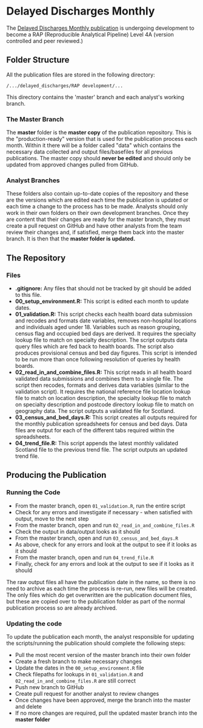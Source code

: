 # Delayed Discharges Monthly
The [Delayed Discharges Monthly publication](https://beta.isdscotland.org/find-publications-and-data/health-and-social-care/delayed-discharges/delayed-discharges-in-nhsscotland-monthly/) is undergoing development to become a RAP (Reproducible Analytical Pipeline) Level 4A (version controlled and peer reviewed.)


## Folder Structure

All the publication files are stored in the following directory:

`/.../delayed_discharges/RAP development/...`

This directory contains the 'master' branch and each analyst's working branch.


### The Master Branch

The **master** folder is the **master copy** of the publication repository. This is the "production-ready" version that is used for the publication process each month. Within it there will be a folder called "data" which contains the necessary data collected and output files/basefiles for all previous publications. The master copy should **never be edited** and should only be updated from approved changes pulled from GitHub.


### Analyst Branches

These folders also contain up-to-date copies of the repository and these are the versions which are edited each time the publication is updated or each time a change to the process has to be made. Analysts should only work in their own folders on their own development branches. Once they are content that their changes are ready for the master branch, they must create a pull request on GitHub and have other analysts from the team review their changes and, if satisfied, merge them back into the master branch. It is then that the **master folder is updated.**


## The Repository

### Files

* **.gitignore:** Any files that should not be tracked by git should be added to this file.
* **00_setup_environment.R:** This script is edited each month to update dates.
* **01_validation.R:** This script checks each health board data submission and recodes and formats date variables, removes non-hospital locations and individuals aged under 18. Variables such as reason grouping, census flag and occupied bed days are derived. It requires the specialty lookup file to match on specialty description. The script outputs data query files which are fed back to health boards. The script also produces provisional census and bed day figures. This script is intended to be run more than once following resolution of queries by health boards.
* **02_read_in_and_combine_files.R:** This script reads in all health board validated data submissions and combines them to a single file. The script then recodes, formats and derives data variables (similar to the validation script). It requires the national reference file location lookup file to match on location description, the specialty lookup file to match on specialty description and postcode directory lookup file to match on geography data. The script outputs a validated file for Scotland.
* **03_census_and_bed_days.R:** This script creates all outputs required for the monthly publication spreadsheets for census and bed days. Data files are output for each of the different tabs required within the spreadsheets.
* **04_trend_file.R:** This script appends the latest monthly validated Scotland file to the previous trend file. The script outputs an updated trend file.


## Producing the Publication

### Running the Code

*	From the master branch, open `01_validation.R`, run the entire script
*	Check for any errors and investigate if necessary - when satisfied with output, move to the next step
* From the master branch, open and run `02_read_in_and_combine_files.R`
*	Check the output in data/output looks as it should
*	From the master branch, open and run `03_census_and_bed_days.R`
*	As above, check for any errors and look at the output to see if it looks as it should
* From the master branch, open and run `04_trend_file.R`
* Finally, check for any errors and look at the output to see if it looks as it should

The raw output files all have the publication date in the name, so there is no need to archive as each time the process is re-run, new files will be created. The only files which do get overwritten are the publication document files, but these are copied over to the publication folder as part of the normal publication process so are already archived. 


### Updating the code

To update the publication each month, the analyst responsible for updating the scripts/running the publication should complete the following steps:

* Pull the most recent version of the master branch into their own folder 
* Create a fresh branch to make necessary changes
* Update the dates in the `00_setup_environment.R` file
* Check filepaths for lookups in `01_validation.R` and `02_read_in_and_combine_files.R` are still correct 
* Push new branch to GitHub
* Create pull request for another analyst to review changes
* Once changes have been approved, merge the branch into the master and delete
* If no more changes are required, pull the updated master branch into the **master folder**

